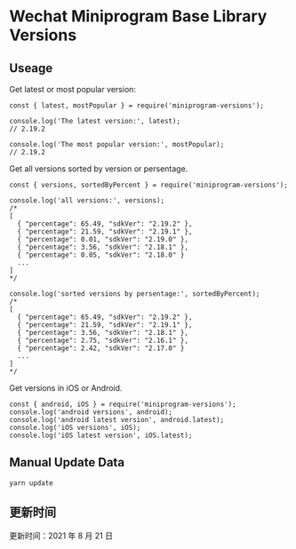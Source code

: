 
# Wechat Miniprogram Base Library Versions

## Useage

Get latest or most popular version:

```;
const { latest, mostPopular } = require('miniprogram-versions');

console.log('The latest version:', latest);
// 2.19.2

console.log('The most popular version:', mostPopular);
// 2.19.2

```

Get all versions sorted by version or persentage.

```
const { versions, sortedByPercent } = require('miniprogram-versions');

console.log('all versions:', versions);
/*
[
  { "percentage": 65.49, "sdkVer": "2.19.2" },
  { "percentage": 21.59, "sdkVer": "2.19.1" },
  { "percentage": 0.01, "sdkVer": "2.19.0" },
  { "percentage": 3.56, "sdkVer": "2.18.1" },
  { "percentage": 0.05, "sdkVer": "2.18.0" }
  ...
]
*/

console.log('sorted versions by persentage:', sortedByPercent);
/*
[
  { "percentage": 65.49, "sdkVer": "2.19.2" },
  { "percentage": 21.59, "sdkVer": "2.19.1" },
  { "percentage": 3.56, "sdkVer": "2.18.1" },
  { "percentage": 2.75, "sdkVer": "2.16.1" },
  { "percentage": 2.42, "sdkVer": "2.17.0" }
  ...
]
*/
```

Get versions in iOS or Android.

```
const { android, iOS } = require('miniprogram-versions');
console.log('android versions', android);
console.log('android latest version', android.latest);
console.log('iOS versions', iOS);
console.log('iOS latest version', iOS.latest);
```

## Manual Update Data

```
yarn update
```

## 更新时间

更新时间：2021 年 8 月 21 日
